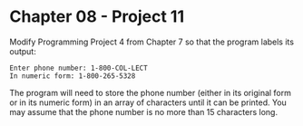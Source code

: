 # Chapter 08 - Project 11

Modify Programming Project 4 from Chapter 7 so that the program labels its
output:

```
Enter phone number: 1-800-COL-LECT
In numeric form: 1-800-265-5328
```

The program will need to store the phone number (either in its original form or
in its numeric form) in an array of characters until it can be printed.  You may
assume that the phone number is no more than 15 characters long.
